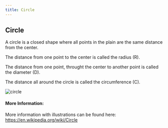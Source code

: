 ```yaml
---
title: Circle
---
```

## Circle

A circle is a closed shape where all points in the plain are the same distance from the center.

The distance from one point to the center is called the radius (R).

The distance from one point, throught the center to another point is called the diameter (D).

The distance all around the circle is called the circumference (C). 

![circle](https://upload.wikimedia.org/wikipedia/commons/thumb/0/03/Circle-withsegments.svg/612px-Circle-withsegments.svg.png "circle")

#### More Information:
<!-- Please add any articles you think might be helpful to read before writing the article -->
More information with illustrations can be found here: https://en.wikipedia.org/wiki/Circle

